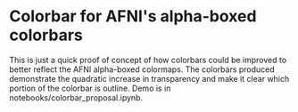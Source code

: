 # Colorbar for AFNI's alpha-boxed colorbars

This is just a quick proof of concept of how colorbars could be improved to better reflect the AFNI alpha-boxed colormaps. The colorbars produced demonstrate the quadratic increase in transparency and make it clear which portion of the colorbar is outline. Demo is in notebooks/colorbar_proposal.ipynb.